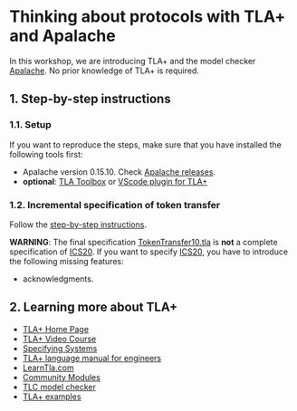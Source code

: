 # Thinking about protocols with TLA+ and Apalache

In this workshop, we are introducing TLA+ and the model checker
[Apalache](https://apalache.informal.systems). No prior knowledge of TLA+ is
required.

## 1. Step-by-step instructions

### 1.1. Setup

If you want to reproduce the steps, make sure that you have installed
the following tools first:

 - Apalache version 0.15.10. Check [Apalache releases][].
 - **optional**: [TLA Toolbox][] or [VScode plugin for TLA+][]

### 1.2. Incremental specification of token transfer

Follow the [step-by-step instructions][].

**WARNING**: The final specification
[TokenTransfer10.tla](./examples/TokenTransfer10.tla) is **not** a
complete specification of [ICS20][].  If you want to specify [ICS20][],
you have to introduce the following missing features:

 - acknowledgments.

## 2. Learning more about TLA+
 
 - [TLA+ Home Page][]
 - [TLA+ Video Course][]
 - [Specifying Systems][]
 - [TLA+ language manual for engineers][]
 - [LearnTla.com][]
 - [Community Modules][]
 - [TLC model checker][]
 - [TLA+ examples][]
    

[TLA+ examples]: https://github.com/tlaplus/examples
[TLA+ language manual for engineers]: https://apalache.informal.systems/docs/lang/index.html
[Apalache model checker]: https://apalache.informal.systems
[TLC model checker]: http://lamport.azurewebsites.net/tla/tools.html
[Summary of TLA]: https://lamport.azurewebsites.net/tla/summary.pdf
[TLA+ Home Page]: http://lamport.azurewebsites.net/tla/tla.html
[Specifying Systems]: http://lamport.azurewebsites.net/tla/book.html?back-link=learning.html
[Community Modules]: https://github.com/tlaplus/CommunityModules
[LearnTla.com]: https://learntla.com
[TLA+ Video Course]: http://lamport.azurewebsites.net/video/videos.html
[TLA Toolbox]: https://lamport.azurewebsites.net/tla/toolbox.html
[VScode plugin for TLA+]: https://marketplace.visualstudio.com/items?itemName=alygin.vscode-tlaplus
[igor/with-snowcat9]: https://github.com/informalsystems/apalache/tree/igor/with-snowcat9
[Building Apalache from source]: https://apalache.informal.systems/docs/apalache/installation/source.html
[Apalache releases]: https://github.com/informalsystems/apalache/releases
[step-by-step instructions]: ./docs/type-and-check.md 
[ICS20]: https://github.com/cosmos/ibc/tree/master/spec/app/ics-020-fungible-token-transfer
